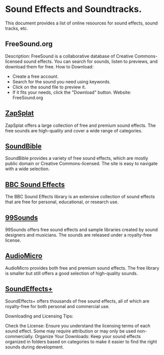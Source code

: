 # Sound Effects and Soundtracks.
This document provides a list of online resources for sound effects, sound tracks, etc.

## FreeSound.org

Description: FreeSound is a collaborative database of Creative Commons-licensed sound effects. You can search for sounds, listen to previews, and download them for free.
How to Download:
* Create a free account.
* Search for the sound you need using keywords.
* Click on the sound file to preview it.
* If it fits your needs, click the "Download" button.
Website: FreeSound.org

## [ZapSplat](https://freesound.org/)

ZapSplat offers a large collection of free and premium sound effects. The free sounds are high-quality and cover a wide range of categories.


## [SoundBible](https://soundbible.com/)

SoundBible provides a variety of free sound effects, which are mostly public domain or Creative Commons-licensed. The site is easy to navigate with a wide selection.

## [BBC Sound Effects](https://sound-effects.bbcrewind.co.uk/)

The BBC Sound Effects library is an extensive collection of sound effects that are free for personal, educational, or research use.

## [99Sounds](https://99sounds.org/)

99Sounds offers free sound effects and sample libraries created by sound designers and musicians. The sounds are released under a royalty-free license.

## [AudioMicro](https://www.audiomicro.com/)

AudioMicro provides both free and premium sound effects. The free library is smaller but still offers a good selection of high-quality sounds.

## [SoundEffects+](https://www.soundeffectsplus.com/)

SoundEffects+ offers thousands of free sound effects, all of which are royalty-free for both personal and commercial use.

Downloading and Licensing Tips:

Check the License: Ensure you understand the licensing terms of each sound effect. Some may require attribution or may only be used non-commercially.
Organize Your Downloads: Keep your sound effects organized in folders based on categories to make it easier to find the right sounds during development.